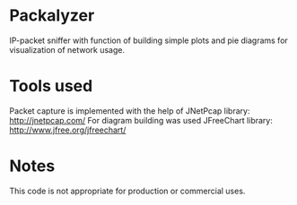# Packalyzer

IP-packet sniffer with function of building simple plots and pie diagrams for visualization of network usage.

# Tools used
Packet capture is implemented with the help of JNetPcap library: http://jnetpcap.com/
For diagram building was used JFreeChart library: http://www.jfree.org/jfreechart/

# Notes
This code is not appropriate for production or commercial uses.
